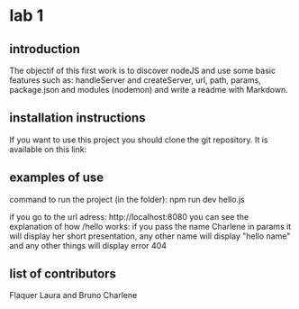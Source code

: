 # lab 1

## introduction

The objectif of this first work is to discover nodeJS and use some basic features such as: handleServer and createServer, url, path, params, package.json and modules (nodemon) and write a readme with Markdown.

## installation instructions

If you want to use this project you should clone the git repository. It is available on this link: 

## examples of use

command to run the project (in the folder): 
npm run dev hello.js

if you go to the url adress: 
http://localhost:8080 you can see the explanation of how /hello works: if you pass the name Charlene in params it will display her short presentation, any other name will display "hello name" and any other things will display error 404

## list of contributors

Flaquer Laura and Bruno Charlene